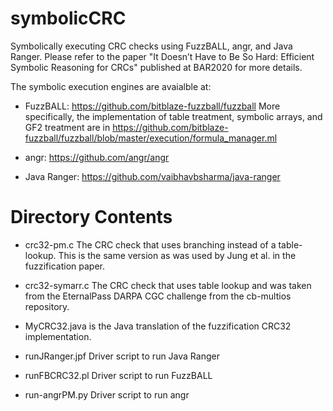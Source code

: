 # symbolicCRC

Symbolically executing CRC checks using FuzzBALL, angr, and Java Ranger.
Please refer to the paper "It Doesn’t Have to Be So Hard: Efficient Symbolic Reasoning for CRCs" published at BAR2020 for more details.

The symbolic execution engines are avaialble at:

- FuzzBALL:
https://github.com/bitblaze-fuzzball/fuzzball
More specifically, the implementation of table treatment, symbolic arrays, and GF2 treatment are in https://github.com/bitblaze-fuzzball/fuzzball/blob/master/execution/formula_manager.ml

- angr:
https://github.com/angr/angr

- Java Ranger:
https://github.com/vaibhavbsharma/java-ranger


# Directory Contents

- crc32-pm.c
The CRC check that uses branching instead of a table-lookup. This is the same version as was used by Jung et al. in the fuzzification paper. 

- crc32-symarr.c 
The CRC check that uses table lookup and was taken from the EternalPass DARPA CGC challenge from the cb-multios repository.

- MyCRC32.java is the Java translation of the fuzzification CRC32 implementation.

- runJRanger.jpf
Driver script to run Java Ranger

- runFBCRC32.pl
Driver script to run FuzzBALL

- run-angrPM.py
Driver script to run angr

